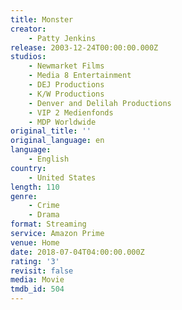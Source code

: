 ```yaml
---
title: Monster
creator:
    - Patty Jenkins
release: 2003-12-24T00:00:00.000Z
studios:
    - Newmarket Films
    - Media 8 Entertainment
    - DEJ Productions
    - K/W Productions
    - Denver and Delilah Productions
    - VIP 2 Medienfonds
    - MDP Worldwide
original_title: ''
original_language: en
language:
    - English
country:
    - United States
length: 110
genre:
    - Crime
    - Drama
format: Streaming
service: Amazon Prime
venue: Home
date: 2018-07-04T04:00:00.000Z
rating: '3'
revisit: false
media: Movie
tmdb_id: 504
---
```




